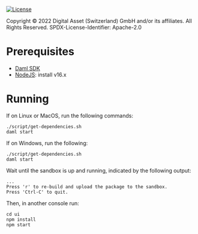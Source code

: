 [![License](https://img.shields.io/badge/License-Apache%202.0-blue.svg)](https://github.com/digital-asset/daml/blob/main/LICENSE)
<!-- [![CircleCI](https://circleci.com/gh/digital-asset/daml-finance-app.svg?style=shield)](https://circleci.com/gh/digital-asset/daml-finance-app) -->

Copyright © 2022 Digital Asset (Switzerland) GmbH and/or its affiliates. All Rights Reserved. SPDX-License-Identifier: Apache-2.0

# Prerequisites

- [Daml SDK](https://docs.daml.com/getting-started/installation.html)
- [NodeJS](https://nodejs.org/en/): install v16.x

# Running

If on Linux or MacOS, run the following commands:
```
./script/get-dependencies.sh
daml start
```
If on Windows, run the following:
```
./script/get-dependencies.sh
daml start
```

Wait until the sandbox is up and running, indicated by the following output:
```
...
Press 'r' to re-build and upload the package to the sandbox.
Press 'Ctrl-C' to quit.
```

Then, in another console run:
```
cd ui
npm install
npm start
```


